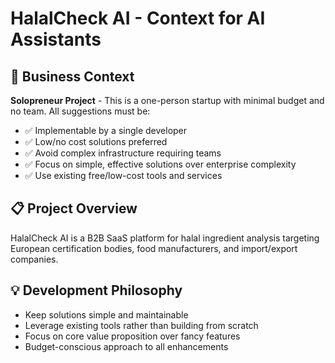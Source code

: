 # HalalCheck AI - Context for AI Assistants

## 🏢 Business Context
**Solopreneur Project** - This is a one-person startup with minimal budget and no team. All suggestions must be:
- ✅ Implementable by a single developer
- ✅ Low/no cost solutions preferred
- ✅ Avoid complex infrastructure requiring teams
- ✅ Focus on simple, effective solutions over enterprise complexity
- ✅ Use existing free/low-cost tools and services

## 📋 Project Overview
HalalCheck AI is a B2B SaaS platform for halal ingredient analysis targeting European certification bodies, food manufacturers, and import/export companies.

## 💡 Development Philosophy
- Keep solutions simple and maintainable
- Leverage existing tools rather than building from scratch
- Focus on core value proposition over fancy features
- Budget-conscious approach to all enhancements